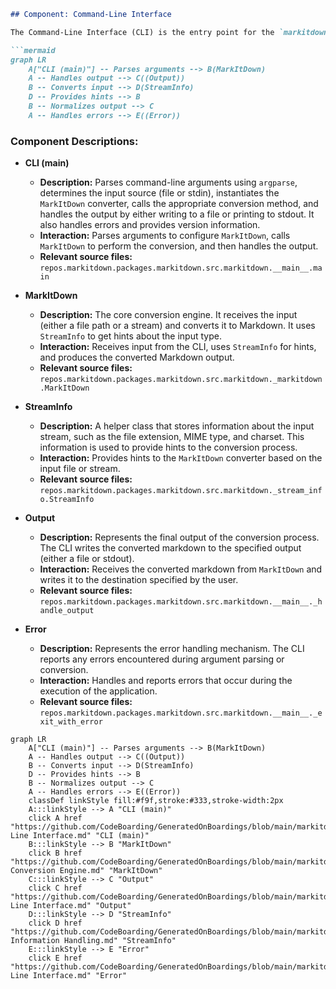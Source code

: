 ```markdown
## Component: Command-Line Interface

The Command-Line Interface (CLI) is the entry point for the `markitdown` application. It's responsible for parsing command-line arguments, invoking the core conversion engine (`MarkItDown`), and managing the output.

```mermaid
graph LR
    A["CLI (main)"] -- Parses arguments --> B(MarkItDown)
    A -- Handles output --> C((Output))
    B -- Converts input --> D(StreamInfo)
    D -- Provides hints --> B
    B -- Normalizes output --> C
    A -- Handles errors --> E((Error))

```

### Component Descriptions:

*   **CLI (main)**
    *   **Description:** Parses command-line arguments using `argparse`, determines the input source (file or stdin), instantiates the `MarkItDown` converter, calls the appropriate conversion method, and handles the output by either writing to a file or printing to stdout. It also handles errors and provides version information.
    *   **Interaction:** Parses arguments to configure `MarkItDown`, calls `MarkItDown` to perform the conversion, and then handles the output.
    *   **Relevant source files:** `repos.markitdown.packages.markitdown.src.markitdown.__main__.main`

*   **MarkItDown**
    *   **Description:** The core conversion engine. It receives the input (either a file path or a stream) and converts it to Markdown. It uses `StreamInfo` to get hints about the input type.
    *   **Interaction:** Receives input from the CLI, uses `StreamInfo` for hints, and produces the converted Markdown output.
    *   **Relevant source files:** `repos.markitdown.packages.markitdown.src.markitdown._markitdown.MarkItDown`

*   **StreamInfo**
    *   **Description:** A helper class that stores information about the input stream, such as the file extension, MIME type, and charset. This information is used to provide hints to the conversion process.
    *   **Interaction:** Provides hints to the `MarkItDown` converter based on the input file or stream.
    *   **Relevant source files:** `repos.markitdown.packages.markitdown.src.markitdown._stream_info.StreamInfo`

*   **Output**
    *   **Description:** Represents the final output of the conversion process. The CLI writes the converted markdown to the specified output (either a file or stdout).
    *   **Interaction:** Receives the converted markdown from `MarkItDown` and writes it to the destination specified by the user.
    *   **Relevant source files:** `repos.markitdown.packages.markitdown.src.markitdown.__main__._handle_output`

*   **Error**
    *   **Description:** Represents the error handling mechanism. The CLI reports any errors encountered during argument parsing or conversion.
    *   **Interaction:** Handles and reports errors that occur during the execution of the application.
    *   **Relevant source files:** `repos.markitdown.packages.markitdown.src.markitdown.__main__._exit_with_error`

```mermaid
graph LR
    A["CLI (main)"] -- Parses arguments --> B(MarkItDown)
    A -- Handles output --> C((Output))
    B -- Converts input --> D(StreamInfo)
    D -- Provides hints --> B
    B -- Normalizes output --> C
    A -- Handles errors --> E((Error))
    classDef linkStyle fill:#f9f,stroke:#333,stroke-width:2px
    A:::linkStyle --> A "CLI (main)"
    click A href "https://github.com/CodeBoarding/GeneratedOnBoardings/blob/main/markitdown/Command-Line Interface.md" "CLI (main)"
    B:::linkStyle --> B "MarkItDown"
    click B href "https://github.com/CodeBoarding/GeneratedOnBoardings/blob/main/markitdown/Core Conversion Engine.md" "MarkItDown"
    C:::linkStyle --> C "Output"
    click C href "https://github.com/CodeBoarding/GeneratedOnBoardings/blob/main/markitdown/Command-Line Interface.md" "Output"
    D:::linkStyle --> D "StreamInfo"
    click D href "https://github.com/CodeBoarding/GeneratedOnBoardings/blob/main/markitdown/Stream Information Handling.md" "StreamInfo"
    E:::linkStyle --> E "Error"
    click E href "https://github.com/CodeBoarding/GeneratedOnBoardings/blob/main/markitdown/Command-Line Interface.md" "Error"
```